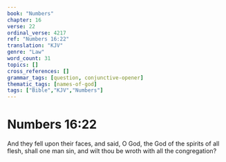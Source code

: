 ```yaml
---
book: "Numbers"
chapter: 16
verse: 22
ordinal_verse: 4217
ref: "Numbers 16:22"
translation: "KJV"
genre: "Law"
word_count: 31
topics: []
cross_references: []
grammar_tags: [question, conjunctive-opener]
thematic_tags: [names-of-god]
tags: ["Bible","KJV","Numbers"]
---
```


# Numbers 16:22

And they fell upon their faces, and said, O God, the God of the spirits of all flesh, shall one man sin, and wilt thou be wroth with all the congregation?
